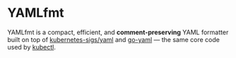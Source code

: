 # YAMLfmt
YAMLfmt is a compact, efficient, and **comment-preserving** YAML formatter built on top of [kubernetes-sigs/yaml](https://github.com/kubernetes-sigs/yaml) and [go-yaml](https://github.com/go-yaml/yaml) — the same core code used by [kubectl](https://kubernetes.io/docs/reference/kubectl/kubectl/).
